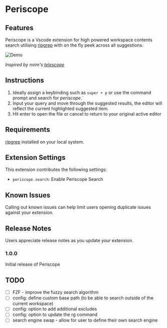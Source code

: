 # Periscope

## Features

Periscope is a Vscode extension for high powered workspace contents search utilising [ripgrep](https://github.com/BurntSushi/ripgrep) with on the fly peek across all suggestions.

![Demo](https://github.com/joshmu/periscope/blob/master/assets/demo.gif?raw=true)

_Inspired by nvim's [telescope](https://github.com/nvim-telescope/telescope.nvim)_

## Instructions

1. Ideally assign a keybinding such as `super + p` or use the command prompt and search for _periscope_.`
2. Input your query and move through the suggested results, the editor will reflect the current highlighted suggested item.
3. Hit enter to open the file or cancel to return to your original active editor

## Requirements

[ripgrep]( https://github.com/BurntSushi/ripgrep#installation ) installed on your local system.

## Extension Settings

This extension contributes the following settings:

* `periscope.search`: Enable Periscope Search

## Known Issues

Calling out known issues can help limit users opening duplicate issues against your extension.

## Release Notes

Users appreciate release notes as you update your extension.

### 1.0.0

Initial release of Periscope

## TODO

* [ ] FZF - improve the fuzzy search algorithm
* [ ] config: define custom base path (to be able to search outside of the current workspace)
* [ ] config: option to add additional excludes
* [ ] config: option to update the rg command
* [ ] search engine swap - allow for user to define their own search engine
